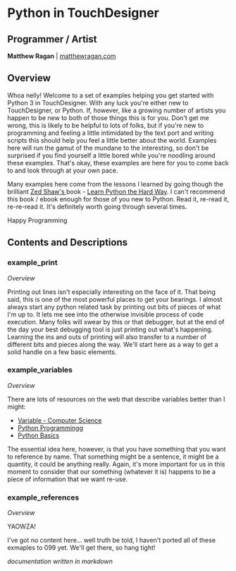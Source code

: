 # Python in TouchDesigner #

## Programmer / Artist ##

**Matthew Ragan** | [ matthewragan.com](http://matthewragan.com)  

## Overview ##

Whoa nelly! Welcome to a set of examples helping you get started with Python 3 in TouchDesigner. With any luck you're either new to TouchDesigner, or Python. If, however, like a growing number of artists you happen to be new to both of those things this is for you. Don't get me wrong, this is likely to be helpful to lots of folks, but if you're new to programming and feeling a little intimidated by the text port and writing scripts this should help you feel a little better about the world. Examples here will run the gamut of the mundane to the interesting, so don't be surprised if you find yourself a little bored while you're noodling around these examples. That's okay, these examples are here for you to come back to and look through at your own pace.

Many examples here come from the lessons I learned by going though the brilliant [Zed Shaw's ](http://zedshaw.com/) book - [Learn Python the Hard Way](http://learnpythonthehardway.org/book/). I can't recommend this book / ebook enough for those of you new to Python. Read it, re-read it, re-re-read it. It's definitely worth going through several times.

Happy Programming

## Contents and Descriptions ##

### example_print ###

*Overview*

Printing out lines isn't especially interesting on the face of it. That being said, this is one of the most powerful places to get your bearings. I almost always start any python related task by printing out bits of pieces of what I'm up to. It lets me see into the otherwise invisible process of code execution. Many folks will swear by this or that debugger, but at the end of the day your best debugging tool is just printing out what's happening. Learning the ins and outs of printing will also transfer to a number of different bits and pieces along the way. We'll start here as a way to get a solid handle on a few basic elements.

### example_variables ###

*Overview*

There are lots of resources on the web that describe variables better than I might:
* [Variable - Computer Science](https://en.wikipedia.org/wiki/Variable_(computer_science))
* [Python Programmingg](\https://en.wikibooks.org/wiki/Python_Programming/Variables_and_Strings)
* [Python Basics](http://www.astro.ufl.edu/~warner/prog/python.html)

The essential idea here, however, is that you have something that you want to reference by name. That something might be a sentence, it might be a quantity, it could be anything really. Again, it's more important for us in this moment to consider that our something (whatever it is) happens to be a piece of information that we want re-use.

### example_references ###

*Overview*

YAOWZA!

I've got no content here... well truth be told, I haven't ported all of these exmaples to 099 yet. We'll get there, so hang tight!

_documentation written in markdown_